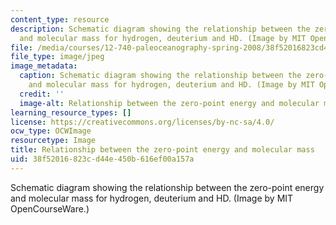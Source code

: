 ```yaml
---
content_type: resource
description: Schematic diagram showing the relationship between the zero-point energy
  and molecular mass for hydrogen, deuterium and HD. (Image by MIT OpenCourseWare.)
file: /media/courses/12-740-paleoceanography-spring-2008/38f52016823cd44e450b616ef00a157a_12-740s08.jpg
file_type: image/jpeg
image_metadata:
  caption: Schematic diagram showing the relationship between the zero-point energy
    and molecular mass for hydrogen, deuterium and HD. (Image by MIT OpenCourseWare.)
  credit: ''
  image-alt: Relationship between the zero-point energy and molecular mass.
learning_resource_types: []
license: https://creativecommons.org/licenses/by-nc-sa/4.0/
ocw_type: OCWImage
resourcetype: Image
title: Relationship between the zero-point energy and molecular mass
uid: 38f52016-823c-d44e-450b-616ef00a157a
---
```

Schematic diagram showing the relationship between the zero-point energy and molecular mass for hydrogen, deuterium and HD. (Image by MIT OpenCourseWare.)